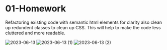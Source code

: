 # 01-Homework

Refactoring existing code with semantic html elements for clarity also clean up redundent classes to clean up CSS.
This will help to make the code less cluttered and more readable. 

![2023-06-13](https://github.com/willdgray/01-Homework-Refactoring-Code/assets/135686193/3d085fba-fa1b-4810-b486-6651093edfa4)
![2023-06-13 (1)](https://github.com/willdgray/01-Homework-Refactoring-Code/assets/135686193/5f7b39f7-5385-4bf6-a5cd-e10979592cb4)
![2023-06-13 (2)](https://github.com/willdgray/01-Homework-Refactoring-Code/assets/135686193/95b52dd3-11c2-46cf-87ac-98d920cd6792)
